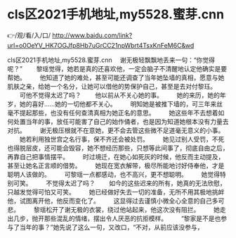 # cls区2021手机地址,my5528.蜜芽.cnn

👉/观/看/入/口/ http://www.baidu.com/link?url=o0OeYV_HK7OGJfp8Hb7uGrCC21npWbrt4TsxKnFeM6C&wd

cls区2021手机地址,my5528.蜜芽.cnn
　谢无极轻飘飘地丢来一句：“你觉得呢？”
　　黎瑶觉得，她若是真的还喜欢他，一定会脑子不清醒地认定他确实是要帮她。
　　他知道了她的难处，甚至可能还调查了当年她坠墙的真相，愿意与她肌肤之亲，给她一个名分，让她可以借他的势保护自己，甚至是去对付黎珏。
　　可他不觉得太迟了吗？
　　他以前从不关心她的事。
　　她的来历，她的年岁，她的喜好……她的一切他都不关心。
　　明知她是被推下墙的，可三年来丝毫不提起那些，也没有任何查清真相为她正名的意思。
　　她这些年不去想着如何处置当年的事，放任可能害了自己的始作俑者，也是因为知道她根本没有力量去对抗。
　　谢无极压根就不在意她，更不会去管这些微不足道毫无意义的小事。
　　她若利用独世宫之名行事，保不齐还会被处罚。
　　她见过别人受罚，不死也得脱层皮，还可能会毁容，她不想经历那些，只想等此间事了，彻底自由之后，再靠自己把事情摆平。
　　时过境迁，在她心如死灰的时候，他反而主动提及，甚至让她名正言顺的借势。
　　她现在宽衣解带，极尽所能地讨好侍奉他，才是聪明人该做的。
　　可黎瑶一点都感动，也不高兴，更不想聪明。
　　她觉得特别可笑。
　　不觉得太迟了吗？
　　如今的这些迟来的所有，她真的无法欣慰，只越发觉得可怕又可笑。
　　她已经做好失去一切的准备，无所不用其极地挑衅他，试图离开他，他反而变化了。
　　这显得过去谨慎小微全心全意的自己多可悲。
　　黎瑶松开了谢无极的衣裳，绕过他站起来，他这次没有阻拦。
　　她走出几步，抛开那些混乱的情绪，摆出令人厌恶的抗拒模样。
　　“黎家是不是也参与了当年的事？”她先说了这么一句，又改口，“不对，从前应该没参与，
